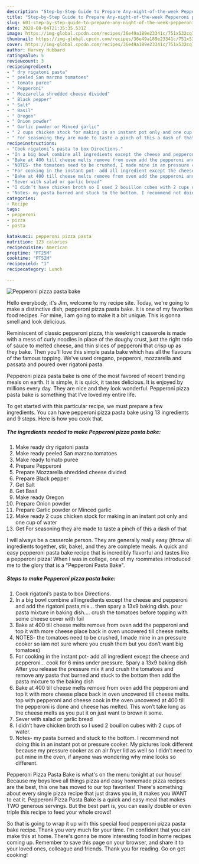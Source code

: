 ```yaml
---
description: "Step-by-Step Guide to Prepare Any-night-of-the-week Pepperoni pizza pasta bake"
title: "Step-by-Step Guide to Prepare Any-night-of-the-week Pepperoni pizza pasta bake"
slug: 601-step-by-step-guide-to-prepare-any-night-of-the-week-pepperoni-pizza-pasta-bake
date: 2020-08-04T21:35:35.531Z
image: https://img-global.cpcdn.com/recipes/36e49a189e23341c/751x532cq70/pepperoni-pizza-pasta-bake-recipe-main-photo.jpg
thumbnail: https://img-global.cpcdn.com/recipes/36e49a189e23341c/751x532cq70/pepperoni-pizza-pasta-bake-recipe-main-photo.jpg
cover: https://img-global.cpcdn.com/recipes/36e49a189e23341c/751x532cq70/pepperoni-pizza-pasta-bake-recipe-main-photo.jpg
author: Harvey Hubbard
ratingvalue: 5
reviewcount: 3
recipeingredient:
- " dry rigatoni pasta"
- " peeled San marzno tomatoes"
- " tomato puree"
- " Pepperoni"
- " Mozzarella shredded cheese divided"
- " Black pepper"
- " Salt"
- " Basil"
- " Oregon"
- " Onion powder"
- " Garlic powder or Minced garlic"
- " 2 cups chicken stock for making in an instant pot only and one cup of water"
- " For seasoning they are made to taste a pinch of this a dash of that"
recipeinstructions:
- "Cook rigatoni’s pasta to box Directions."
- "In a big bowl combine all ingredients except the cheese and pepperoni and add the rigatoni pasta,mix... then spary a 13x9 baking dish. pour pasta mixture in baking dish.... crush the tomatoes before topping with some cheese cover with foil"
- "Bake at 400 till cheese melts remove from oven add the pepperoni and top it with more cheese place back in oven uncovered till cheese melts."
- "NOTES- the tomatoes need to be crushed, I made mine in an pressure cooker so iam not sure where you crush them but you don’t want big tomatoes)"
- "For cooking in the instant pot- add all ingredient except the cheese and pepperoni... cook for 6 mins under pressure. Spary a 13x9 baking dish After you release the pressure mix it and crush the tomatoes and remove any pasta that burned and stuck to the bottom then add the pasta mixture to the baking dish"
- "Bake at 400 till cheese melts remove from oven add the pepperoni and top it with more cheese place back in oven uncovered till cheese melts. top with pepperoni and cheese cook in the oven uncovered at 400 till the pepperoni is done and cheese has melted. This won’t take long as the cheese melts as you put it on just want to brown it some."
- "Sever with salad or garlic bread"
- "I didn’t have chicken broth so I used 2 bouillon cubes with 2 cups of water."
- "Notes- my pasta burned and stuck to the bottom. I recommend not doing this in an instant pot or pressure cooker. My pictures look different because my pressure cooker as an air fryer lid as well so I didn’t need to put mine in the oven, if anyone was wondering why mine looks so different."
categories:
- Recipe
tags:
- pepperoni
- pizza
- pasta

katakunci: pepperoni pizza pasta 
nutrition: 123 calories
recipecuisine: American
preptime: "PT25M"
cooktime: "PT52M"
recipeyield: "1"
recipecategory: Lunch

---
```



![Pepperoni pizza pasta bake](https://img-global.cpcdn.com/recipes/36e49a189e23341c/751x532cq70/pepperoni-pizza-pasta-bake-recipe-main-photo.jpg)

Hello everybody, it's Jim, welcome to my recipe site. Today, we're going to make a distinctive dish, pepperoni pizza pasta bake. It is one of my favorites food recipes. For mine, I am going to make it a bit unique. This is gonna smell and look delicious.

Reminiscent of classic pepperoni pizza, this weeknight casserole is made with a mess of curly noodles in place of the doughy crust, just the right ratio of sauce to melted cheese, and thin slices of pepperoni that crisp up as they bake. Then you&#39;ll love this simple pasta bake which has all the flavours of the famous topping. We&#39;ve used oregano, pepperoni, mozzarella and passata and poured over rigatoni pasta.

Pepperoni pizza pasta bake is one of the most favored of recent trending meals on earth. It is simple, it is quick, it tastes delicious. It is enjoyed by millions every day. They are nice and they look wonderful. Pepperoni pizza pasta bake is something that I've loved my entire life.


To get started with this particular recipe, we must prepare a few ingredients. You can have pepperoni pizza pasta bake using 13 ingredients and 9 steps. Here is how you cook that.

<!--inarticleads1-->

##### The ingredients needed to make Pepperoni pizza pasta bake:

1. Make ready  dry rigatoni pasta
1. Make ready  peeled San marzno tomatoes
1. Make ready  tomato puree
1. Prepare  Pepperoni
1. Prepare  Mozzarella shredded cheese divided
1. Prepare  Black pepper
1. Get  Salt
1. Get  Basil
1. Make ready  Oregon
1. Prepare  Onion powder
1. Prepare  Garlic powder or Minced garlic
1. Make ready  2 cups chicken stock for making in an instant pot only and one cup of water
1. Get  For seasoning they are made to taste a pinch of this a dash of that


I will always be a casserole person. They are generally really easy (throw all ingredients together, stir, bake), and they are complete meals. A quick and easy pepperoni pasta bake recipe that is incredibly flavorful and tastes like a pepperoni pizza! When I was in college, one of my roommates introduced me to the glory that is a &#34;Pepperoni Pasta Bake&#34;. 

<!--inarticleads2-->

##### Steps to make Pepperoni pizza pasta bake:

1. Cook rigatoni’s pasta to box Directions.
1. In a big bowl combine all ingredients except the cheese and pepperoni and add the rigatoni pasta,mix... then spary a 13x9 baking dish. pour pasta mixture in baking dish.... crush the tomatoes before topping with some cheese cover with foil
1. Bake at 400 till cheese melts remove from oven add the pepperoni and top it with more cheese place back in oven uncovered till cheese melts.
1. NOTES- the tomatoes need to be crushed, I made mine in an pressure cooker so iam not sure where you crush them but you don’t want big tomatoes)
1. For cooking in the instant pot- add all ingredient except the cheese and pepperoni... cook for 6 mins under pressure. Spary a 13x9 baking dish After you release the pressure mix it and crush the tomatoes and remove any pasta that burned and stuck to the bottom then add the pasta mixture to the baking dish
1. Bake at 400 till cheese melts remove from oven add the pepperoni and top it with more cheese place back in oven uncovered till cheese melts. top with pepperoni and cheese cook in the oven uncovered at 400 till the pepperoni is done and cheese has melted. This won’t take long as the cheese melts as you put it on just want to brown it some.
1. Sever with salad or garlic bread
1. I didn’t have chicken broth so I used 2 bouillon cubes with 2 cups of water.
1. Notes- my pasta burned and stuck to the bottom. I recommend not doing this in an instant pot or pressure cooker. My pictures look different because my pressure cooker as an air fryer lid as well so I didn’t need to put mine in the oven, if anyone was wondering why mine looks so different.


Pepperoni Pizza Pasta Bake is what&#39;s on the menu tonight at our house! Because my boys love all things pizza and easy homemade pizza recipes are the best, this one has moved to our top favorites! There&#39;s something about every single pizza recipe that just draws you in, it makes you WANT to eat it. Pepperoni Pizza Pasta Bake is a quick and easy meal that makes TWO generous servings. But the best part is, you can easily double or even triple this recipe to feed your whole crowd! 

So that is going to wrap it up with this special food pepperoni pizza pasta bake recipe. Thank you very much for your time. I'm confident that you can make this at home. There's gonna be more interesting food in home recipes coming up. Remember to save this page on your browser, and share it to your loved ones, colleague and friends. Thank you for reading. Go on get cooking!
